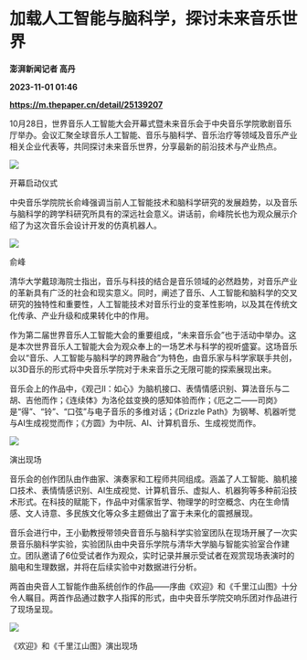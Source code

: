 # 加载人工智能与脑科学，探讨未来音乐世界
**澎湃新闻记者 高丹**

**2023-11-01 01:46**

**https://m.thepaper.cn/detail/25139207**

10月28日，世界音乐人工智能大会开幕式暨未来音乐会于中央音乐学院歌剧音乐厅举办。会议汇聚全球音乐人工智能、音乐与脑科学、音乐治疗等领域及音乐产业相关企业代表等，共同探讨未来音乐世界，分享最新的前沿技术与产业热点。

![](https://imagecloud.thepaper.cn/thepaper/image/276/481/367.png)

开幕启动仪式

中央音乐学院院长俞峰强调当前人工智能技术和脑科学研究的发展趋势，以及音乐与脑科学的跨学科研究所具有的深远社会意义。讲话前，俞峰院长也为观众展示介绍了为这次音乐会设计开发的仿真机器人。

![](https://imagecloud.thepaper.cn/thepaper/image/276/481/369.png)

俞峰

清华大学戴琼海院士指出，音乐与科技的结合是音乐领域的必然趋势，对音乐产业的革新具有广泛的社会和现实意义。同时，阐述了音乐、人工智能和脑科学的交叉研究的独特性和重要性，人工智能技术对音乐行业的变革性影响，以及其在传统文化传承、产业升级和成果转化中的作用。

作为第二届世界音乐人工智能大会的重要组成，“未来音乐会”也于活动中举办。这是本次世界音乐人工智能大会为观众奉上的一场艺术与科学的视听盛宴。这场音乐会以“音乐、人工智能与脑科学的跨界融合”为特色，由音乐家与科学家联手共创，以3D音乐的形式将中央音乐学院对于未来音乐之无限可能的探索展现出来。

音乐会上的作品中，《观己II：如心》为脑机接口、表情情感识别、算法音乐与二胡、吉他而作；《连续体》为洛伦兹变换的感知体验而作；《厄之二——司岗》是“得”、“铃”、“口弦”与电子音乐的多维对话；《Drizzle Path》为钢琴、机器听觉与AI生成视觉而作；《方圆》为中阮、AI、计算机音乐、生成视觉而作。

![](https://imagecloud.thepaper.cn/thepaper/image/276/481/368.jpg)

演出现场

音乐会的创作团队由作曲家、演奏家和工程师共同组成。涵盖了人工智能、脑机接口技术、表情情感识别、AI生成视觉、计算机音乐、虚拟人、机器狗等多种前沿技术形式。在科技的赋能下，作品中对儒家哲学、物理学的时空概念、内在生命情感、文人诗意、多民族文化等众多主题做出了富于未来化的震撼展现。

音乐会进行中，王小勤教授带领央音音乐与脑科学实验室团队在现场开展了一次实景音乐脑科学实验，实验团队由中央音乐学院与清华大学脑与智能实验室合作建立。团队邀请了6位受试者作为观众，实时记录并展示受试者在观赏现场表演时的脑电和生理数据，并将在后续实验中对数据进行分析。

两首由央音人工智能作曲系统创作的作品——序曲《欢迎》和《千里江山图》十分令人瞩目。两首作品通过数字人指挥的形式，由中央音乐学院交响乐团对作品进行了现场呈现。

![](https://imagecloud.thepaper.cn/thepaper/image/276/481/366.png)

《欢迎》和《千里江山图》演出现场